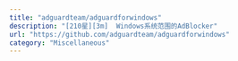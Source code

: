 ```yaml
---
title: "adguardteam/adguardforwindows"
description: "[210星][3m]  Windows系统范围的AdBlocker"
url: "https://github.com/adguardteam/adguardforwindows"
category: "Miscellaneous"
---
```


